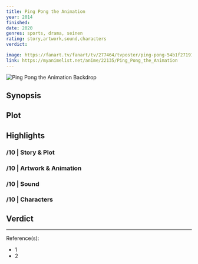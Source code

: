 ```yaml
---
title: Ping Pong the Animation
year: 2014
finished:
date: 2020
genres: sports, drama, seinen
rating: story,artwork,sound,characters
verdict:

image: https://fanart.tv/fanart/tv/277464/tvposter/ping-pong-54b1f27191477.jpg
link: https://myanimelist.net/anime/22135/Ping_Pong_the_Animation
---
```


![Ping Pong the Animation Backdrop](https://image.tmdb.org/t/p/original/1rEPk87q49PspQmBJ74bwsXBVkH.jpg)

## Synopsis

## Plot

## Highlights

### /10 | Story & Plot

### /10 | Artwork & Animation

### /10 | Sound

### /10 | Characters

## Verdict

<!-- SPOILERS -->

<!-- CLOSING -->

---
Reference(s):

- 1
- 2
